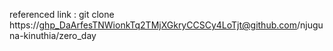 referenced link : git clone https://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@github.com/njuguna-kinuthia/zero_day